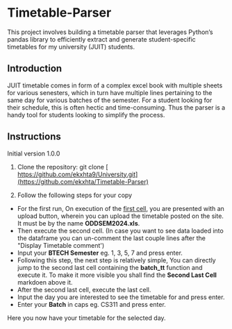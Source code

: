 # Timetable-Parser
This project involves building a timetable parser that leverages Python’s pandas library to efficiently extract and generate student-specific timetables for my university (JUIT) students.

## Introduction 
JUIT timetable comes in form of a complex excel book with multiple sheets for various senesters, which in turn have multiple lines pertaining to the same day for various batches of the semester. For a student looking for their schedule, this is often hectic and time-consuming. Thus the parser is a handy tool for students looking to simplify the process.

## Instructions
Initial version 1.0.0 

1. Clone the repository:
git clone [ https://github.com/ekxhta9/University.git](https://github.com/ekxhta/Timetable-Parser)

2. Follow the following steps for your copy
- For the first run, On execution of the <u>first cell</u>, you are presented with an upload button, wherein you can upload the timetable posted on the site. It must be by the name **ODDSEM2024.xls**.
- Then execute the second cell. (In case you want to see data loaded into the dataframe you can un-comment the last couple lines after the "Display Timetable comment')
- Input your **BTECH Semester** eg. 1, 3, 5, 7 and press enter.
- Following this step, the next step is relatively simple, You can directly jump to the second last cell containing the **batch_tt** function and execute it. To make it more visible you shall find the **Second Last Cell** markdoen above it.
- After the second last cell, execute the last cell.
- Input the day you are interested to see the timetable for and press enter.
- Enter your **Batch** in caps eg. CS311 and press enter.

Here you now have your timetable for the selected day.
